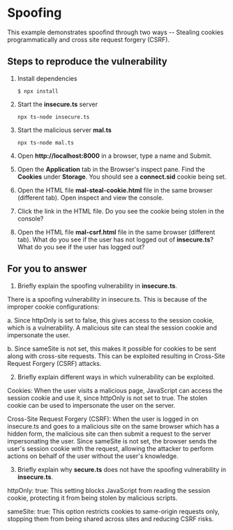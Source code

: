 # Spoofing

This example demonstrates spoofind through two ways -- Stealing cookies programmatically and cross site request forgery (CSRF).

## Steps to reproduce the vulnerability

1. Install dependencies

    `$ npx install`

2. Start the **insecure.ts** server

    `npx ts-node insecure.ts`

3. Start the malicious server **mal.ts**

    `npx ts-node mal.ts`

4. Open __http://localhost:8000__ in a browser, type a name and Submit.

5. Open the __Application__ tab in the Browser's inspect pane. Find the __Cookies__ under __Storage__. You should see a __connect.sid__ cookie being set.

6. Open the HTML file __mal-steal-cookie.html__ file in the same browser (different tab). Open inspect and view the console.

7. Click the link in the HTML file. Do you see the cookie being stolen in the console?

8. Open the HTML file __mal-csrf.html__ file in the same browser (different tab). What do you see if the user has not logged out of **insecure.ts**? What do you see if the user has logged out? 


## For you to answer

1. Briefly explain the spoofing vulnerability in **insecure.ts**.
   
There is a spoofing vulnerability in insecure.ts. This is because of the improper cookie configurations:

a. Since httpOnly is set to false, this gives access to the session cookie, which is a vulnerability. 
A malicious site can steal the session cookie and impersonate the user.

b. Since sameSite is not set, this makes it possible for cookies to be sent along with cross-site requests.
This can be exploited resulting in Cross-Site Request Forgery (CSRF) attacks.

2. Briefly explain different ways in which vulnerability can be exploited.

Cookies: When the user visits a malicious page, JavaScript can access
the session cookie and use it, since httpOnly is not set to true. The stolen cookie can be used to
impersonate the user on the server.

Cross-Site Request Forgery (CSRF): When the user is logged in on insecure.ts and goes to a malicious site on the
same browser which has a hidden form, the malicious site can then submit a request to the server impersonating the user.
Since sameSite is not set, the browser sends the user's session cookie with the request, allowing the attacker to
perform actions on behalf of the user without the user's knowledge.

3. Briefly explain why **secure.ts** does not have the spoofing vulnerability in **insecure.ts**.

httpOnly: true: This setting blocks JavaScript from reading the session cookie, protecting it from being stolen by
malicious scripts.

sameSite: true: This option restricts cookies to same-origin requests only, stopping them from being shared across
sites and reducing CSRF risks.